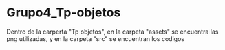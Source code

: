 # Grupo4_Tp-objetos
Dentro de la carperta "Tp objetos", en la carpeta "assets" se encuentra las png utilizadas, y en la carpeta "src" se encuentran los codigos
